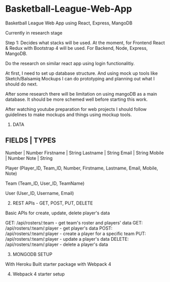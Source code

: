 # Basketball-League-Web-App
Basketball League Web App using React, Express, MangoDB

Currently in research stage

Step 1: Decides what stacks will be used. At the moment, for Frontend React & Redux with Bootstrap 4 will be used. For Backend, Node, Express, MangoDB.

Do the research on similar react app using login functionalitiy.


At first, I need to set up database structure. And using mock up tools like Sketch/Balsamiq Mockups I can do prototyping and planning out what I should do next.

After some research there will be limitation on using mangoDB as a main database. It should be more schemed well before starting this work.

After watching youtube preparation for web projects I should follow guidelines to make mockups and things using mockup tools.

1. DATA

FIELDS | TYPES
---------------
Number | Number
Firstname | String
Lastname | String
Email | String
Mobile | Number
Note | String

Player (Player_ID, Team_ID, Number, Firstname, Lastname, Email, Mobile, Note)

Team (Team_ID, User_ID, TeamName)

User (User_ID, Username, Email)

2. REST APIs - GET, POST, PUT, DELETE

Basic APIs for create, update, delete player's data

GET: /api/rosters/:team - get team's roster and players' data
GET: /api/rosters/:team/:player - get player's data
POST: /api/rosters/:team/:player - create a player for a specific team
PUT: /api/rosters/:team/:player - update a player's data
DELETE: /api/rosters/:team/:player - delete a player's data

3. MONGODB SETUP

With Heroku
Built starter package with Webpack 4

4. Webpack 4 starter setup


